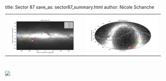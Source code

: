 title: Sector 87
save_as: sector87_summary.html
author: Nicole Schanche


<table>
  <tr>
    <th colspan="2" ></th>
  </tr>
  <tr>
    <td width="50%" style = "text-align: center;">
          <img class="img-responsive" style="max-width:100%;" src="images/sector-plots/tess_galactic_sector_087.png"> 
    </td>
    <td width="50%" style = "text-align: center;">
          <img class="img-responsive" style="max-width:100%;" src="images/sector-plots/tess_icrs_sector_087.png">
    </td>
  </tr>
</table>
<br></br>





<!--{! data-release-notes/sector_87.html !}-->

<img class="img-responsive" style="max-width:90%;" src="images/sector-plots/sector-plots.087.jpeg">